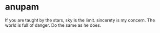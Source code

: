 # anupam
If you are taught by the stars, sky is the limit.
sincerety is my concern.
The world is full of danger.
Do the same as he does.
